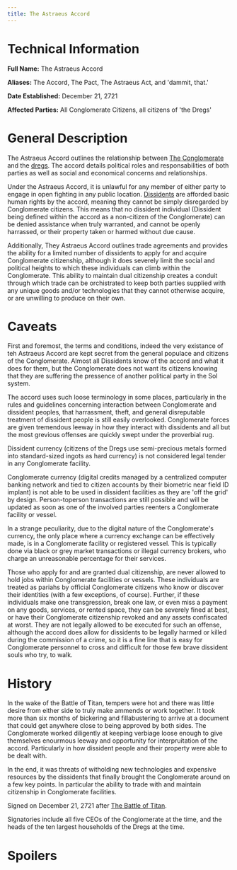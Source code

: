 ```yaml
---
title: The Astraeus Accord
---
```


# Technical Information

**Full Name:** The Astraeus Accord

**Aliases:** The Accord, The Pact, The Astraeus Act, and 'dammit, that.'

**Date Established:** December 21, 2721

**Affected Parties:** All Conglomerate Citizens, all citizens of 'the Dregs'

# General Description

The Astraeus Accord outlines the relationship between [The
Conglomerate](../../corporations/the_conglomerate) and the
[dregs](../../places-future/dregs). The accord details political roles and
responsabilities of both parties as well as social and economical concerns and
relationships.

Under the Astraeus Accord, it is unlawful for any member of either party to
engage in open fighting in any public location.
[Dissidents](../../people-future/dissidents) are afforded basic human rights by
the accord, meaning they cannot be simply disregarded by Conglomerate citizens.
This means that no dissident individual (Dissident being defined within the
accord as a non-citizen of the Conglomerate) can be denied assistance when truly
warranted, and cannot be openly harrassed, or their property taken or harmed
without due cause.

Additionally, They Astraeus Accord outlines trade agreements and provides the
ability for a limited number of dissidents to apply for and acquire Conglomerate
citizenship, although it does severely limit the social and political heights to
which these individuals can climb within the Conglomerate. This ability to
maintain dual citizenship creates a conduit through which trade can be
orchistrated to keep both parties supplied with any unique goods and/or
technologies that they cannot otherwise acquire, or are unwilling to produce on
their own.

# Caveats

First and foremost, the terms and conditions, indeed the very existance of teh
Astraeus Accord are kept secret from the general populace and citizens of the
Conglomerate. Almost all Dissidents know of the accord and what it does for
them, but the Conglomerate does not want its citizens knowing that they are
suffering the pressence of another political party in the Sol system.

The accord uses such loose terminology in some places, particularly in the rules
and guidelines concerning interaction between Conglomerate and dissident
peoples, that harrassment, theft, and general disreputable treatment of
dissident people is still easily overlooked. Conglomerate forces are given
tremendous leeway in how they interact with dissidents and all but the most
grevious offenses are quickly swept under the proverbial rug.

Dissident currency (citizens of the Dregs use semi-precious metals formed into
standard-sized ingots as hard currency) is not considered legal tender in any
Conglomerate facility.

Conglomerate currency (digital credits managed by a centralized computer banking
network and tied to citizen accounts by their biometric near field ID implant)
is not able to be used in dissident facilities as they are 'off the grid' by
design. Person-toperson transactions are still possible and will be updated as
soon as one of the involved parties reenters a Conglomerate facility or vessel.

In a strange peculiarity, due to the digital nature of the Conglomerate's
currency, the only place where a currency exchange can be effectively made, is
in a Conglomerate facility or registered vessel.  This is typically done via
black or grey market transactions or illegal currency brokers, who charge an
unreasonable percentage for their services.

Those who apply for and are granted dual citizenship, are never allowed to hold
jobs within Conglomerate facilities or vessels. These individuals are treated as
pariahs by official Conglomerate citizens who know or discover their identities
(with a few exceptions, of course).  Further, if these individuals make one
transgression, break one law, or even miss a payment on any goods, services, or
rented space, they can be severely fined at best, or have their Conglomerate
citizenship revoked and any assets confiscated at worst. They are not legally
allowed to be executed for such an offense, although the accord does allow for
dissidents to be legally harmed or killed during the commission of a crime, so
it is a fine line that is easy for Conglomerate personnel to cross and difficult
for those few brave dissident souls who try, to walk.

# History

In the wake of the Battle of Titan, tempers were hot and there was little desire
from either side to truly make ammends or work together.  It took more than six
months of bickering and fillabustering to arrive at a document that could get
anywhere close to being approved by both sides. The Conglomerate worked
diligently at keeping verbiage loose enough to give themselves enourmous leeway
and opportunity for interpruitation of the accord. Particularly in how dissident
people and their property were able to be dealt with.

In the end, it was threats of witholding new technologies and expensive
resources by the dissidents that finally brought the Conglomerate around on a
few key points. In particular the ability to trade with and maintain citizenship
in Conglomerate facilities.

Signed on December 21, 2721 after [The Battle of Titan](../the_battle_of_titan).

Signatories include all five CEOs of the Conglomerate at the time, and the heads
of the ten largest households of the Dregs at the time.

# Spoilers
